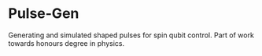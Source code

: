 # Pulse-Gen
Generating and simulated shaped pulses for spin qubit control. Part of work towards honours degree in physics.
